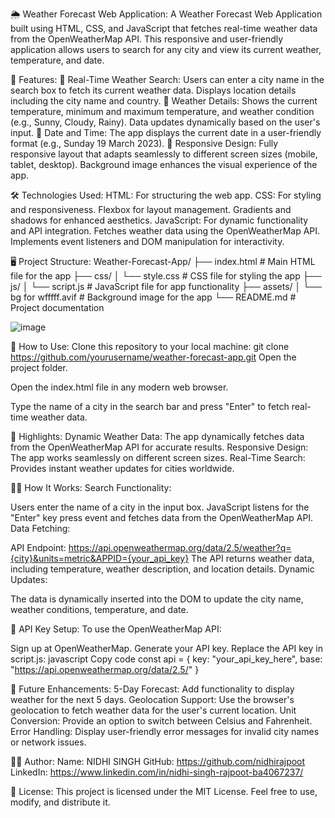🌦️ Weather Forecast Web Application:
A Weather Forecast Web Application built using HTML, CSS, and JavaScript that fetches real-time weather data from the OpenWeatherMap API. This responsive and user-friendly application allows users to search for any city and view its current weather, temperature, and date.

🚀 Features:
🔹 Real-Time Weather Search:
Users can enter a city name in the search box to fetch its current weather data.
Displays location details including the city name and country.
🔹 Weather Details:
Shows the current temperature, minimum and maximum temperature, and weather condition (e.g., Sunny, Cloudy, Rainy).
Data updates dynamically based on the user's input.
🔹 Date and Time:
The app displays the current date in a user-friendly format (e.g., Sunday 19 March 2023).
🔹 Responsive Design:
Fully responsive layout that adapts seamlessly to different screen sizes (mobile, tablet, desktop).
Background image enhances the visual experience of the app.

🛠️ Technologies Used:
HTML: For structuring the web app.
CSS: For styling and responsiveness.
Flexbox for layout management.
Gradients and shadows for enhanced aesthetics.
JavaScript: For dynamic functionality and API integration.
Fetches weather data using the OpenWeatherMap API.
Implements event listeners and DOM manipulation for interactivity.

🖥️ Project Structure:
Weather-Forecast-App/
├── index.html          # Main HTML file for the app
├── css/
│   └── style.css       # CSS file for styling the app
├── js/
│   └── script.js       # JavaScript file for app functionality
├── assets/
│   └── bg for wfffff.avif # Background image for the app
└── README.md           # Project documentation

![image](https://github.com/user-attachments/assets/1b01c2ca-8501-4a1a-9b8e-8bfc10cd505d)

🧩 How to Use:
Clone this repository to your local machine:
git clone https://github.com/yourusername/weather-forecast-app.git
Open the project folder.

Open the index.html file in any modern web browser.

Type the name of a city in the search bar and press "Enter" to fetch real-time weather data.

🌟 Highlights:
Dynamic Weather Data: The app dynamically fetches data from the OpenWeatherMap API for accurate results.
Responsive Design: The app works seamlessly on different screen sizes.
Real-Time Search: Provides instant weather updates for cities worldwide.

🧑‍💻 How It Works:
Search Functionality:

Users enter the name of a city in the input box.
JavaScript listens for the "Enter" key press event and fetches data from the OpenWeatherMap API.
Data Fetching:

API Endpoint: https://api.openweathermap.org/data/2.5/weather?q={city}&units=metric&APPID={your_api_key}
The API returns weather data, including temperature, weather description, and location details.
Dynamic Updates:

The data is dynamically inserted into the DOM to update the city name, weather conditions, temperature, and date.

📂 API Key Setup:
To use the OpenWeatherMap API:

Sign up at OpenWeatherMap.
Generate your API key.
Replace the API key in script.js:
javascript
Copy code
const api = {
    key: "your_api_key_here",
    base: "https://api.openweathermap.org/data/2.5/"
}

🔧 Future Enhancements:
5-Day Forecast: Add functionality to display weather for the next 5 days.
Geolocation Support: Use the browser's geolocation to fetch weather data for the user's current location.
Unit Conversion: Provide an option to switch between Celsius and Fahrenheit.
Error Handling: Display user-friendly error messages for invalid city names or network issues.

👨‍💻 Author:
Name: NIDHI SINGH
GitHub: https://github.com/nidhirajpoot
LinkedIn: https://www.linkedin.com/in/nidhi-singh-rajpoot-ba4067237/

📜 License:
This project is licensed under the MIT License. Feel free to use, modify, and distribute it.
